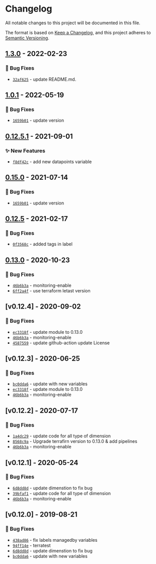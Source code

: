 # Changelog
All notable changes to this project will be documented in this file.

The format is based on [Keep a Changelog](https://keepachangelog.com/en/1.0.0/),
and this project adheres to [Semantic Versioning](https://semver.org/spec/v2.0.0.html).

## [1.3.0] - 2022-02-23
### :bug: Bug Fixes
- [`32af625`](https://github.com/clouddrove/terraform-aws-cloudwatch-alarms/commit/32af6253384614cbc523f57bd3dae50156fbcc22) - update README.md.

## [1.0.1] - 2022-05-19
### :bug: Bug Fixes
- [`1659b01`](https://github.com/clouddrove/terraform-aws-cloudwatch-alarms/commit/1659b01c7435a9d56e70eba70873cf05b738218f) - update version


## [0.12.5.1] - 2021-09-01
### :sparkles: New Features
- [`f8df42c`](https://github.com/clouddrove/terraform-aws-cloudwatch-alarms/commit/f8df42cf963fbb7013f733febe0d51f768ace2c2) - add new datapoints variable

## [0.15.0] - 2021-07-14
### :bug: Bug Fixes
- [`1659b01`](https://github.com/clouddrove/terraform-aws-cloudwatch-alarms/commit/1659b01c7435a9d56e70eba70873cf05b738218f) - update version


## [0.12.5] - 2021-02-17
### :bug: Bug Fixes
- [`0f3568c`](https://github.com/clouddrove/terraform-aws-cloudwatch-alarms/commit/0f3568ce3c19592e9ebe96ebb267cfd1ba95b1aa) - added tags in label


## [0.13.0] - 2020-10-23
### :bug: Bug Fixes
- [`46b6b3a`](https://github.com/clouddrove/terraform-aws-cloudwatch-alarms/commit/46b6b3a59be00aa57488aeeb318579bd501560d5) - monitoring-enable
- [`6ff2a4f`](https://github.com/clouddrove/terraform-aws-cloudwatch-alarms/commit/6ff2a4f3aff6c6071b28b70fea2c66c3b819b944) - use terraform letast version


## [v0.12.4] - 2020-09-02
### :bug: Bug Fixes
- [`ec3318f`](https://github.com/clouddrove/terraform-aws-cloudwatch-alarms/commit/ec3318f2f040b3d28ec4107e4f163c075073fcbd) - update module to 0.13.0
- [`46b6b3a`](https://github.com/clouddrove/terraform-aws-cloudwatch-alarms/commit/46b6b3a59be00aa57488aeeb318579bd501560d5) - monitoring-enable
- [`4587559`](https://github.com/clouddrove/terraform-aws-cloudwatch-alarms/commit/4587559a6a3fad77c593f8618a7ddf2f0e48c635) - update github-action update License


## [v0.12.3] - 2020-06-25
### :bug: Bug Fixes
- [`bc0dda6`](https://github.com/clouddrove/terraform-aws-cloudwatch-alarms/commit/bc0dda61f64973a92c9512049ebc506f1685d4d7) - update with new variables
- [`ec3318f`](https://github.com/clouddrove/terraform-aws-cloudwatch-alarms/commit/ec3318f2f040b3d28ec4107e4f163c075073fcbd) - update module to 0.13.0
- [`46b6b3a`](https://github.com/clouddrove/terraform-aws-cloudwatch-alarms/commit/46b6b3a59be00aa57488aeeb318579bd501560d5) - monitoring-enable


## [v0.12.2] - 2020-07-17
### :bug: Bug Fixes
- [`1a4dc29`](https://github.com/clouddrove/terraform-aws-cloudwatch-alarms/commit/1a4dc297db8eedf8bfaa62f909e530a244024edb) - update code for all type of dimension
- [`8568c9a`](https://github.com/clouddrove/terraform-aws-cloudwatch-alarms/commit/8568c9a5ded969185ccddc47902ec9635f054911) - Upgrade terrafirn version to 0.13.0 & add pipelines
- [`46b6b3a`](https://github.com/clouddrove/terraform-aws-cloudwatch-alarms/commit/46b6b3a59be00aa57488aeeb318579bd501560d5) - monitoring-enable


## [v0.12.1] - 2020-05-24
### :bug: Bug Fixes
- [`6d8dd8d`](https://github.com/clouddrove/terraform-aws-cloudwatch-alarms/commit/6d8dd8df8ee57bdf2161e99c36d26eec231e3763) - update dimenstion to fix bug
- [`39bfaf1`](https://github.com/clouddrove/terraform-aws-cloudwatch-alarms/commit/39bfaf18356ce2f0d727646123f1f8dae04ffbbc) - update code for all type of dimension
- [`46b6b3a`](https://github.com/clouddrove/terraform-aws-cloudwatch-alarms/commit/46b6b3a59be00aa57488aeeb318579bd501560d5) - monitoring-enable


## [v0.12.0] - 2019-08-21
### :bug: Bug Fixes
- [`438ad86`](https://github.com/clouddrove/terraform-aws-cloudwatch-alarms/commit/438ad8667c0b6902314266e2d1324c9445e42191) - fix labels managedby variables
- [`94ff14e`](https://github.com/clouddrove/terraform-aws-cloudwatch-alarms/commit/94ff14e3cf4bcc3d95188789520ee5a781c99b38) - terratest
- [`6d8dd8d`](https://github.com/clouddrove/terraform-aws-cloudwatch-alarms/commit/6d8dd8df8ee57bdf2161e99c36d26eec231e3763) - update dimenstion to fix bug
- [`bc0dda6`](https://github.com/clouddrove/terraform-aws-cloudwatch-alarms/commit/bc0dda61f64973a92c9512049ebc506f1685d4d7) - update with new variables


[0.12.0]: https://github.com/clouddrove/terraform-aws-cloudwatch-alarms/compare/0.12.0...master
[0.12.1]: https://github.com/clouddrove/terraform-aws-cloudwatch-alarms/compare/0.12.1...master
[0.12.2]: https://github.com/clouddrove/terraform-aws-cloudwatch-alarms/compare/0.12.2...master
[0.12.3]: https://github.com/clouddrove/terraform-aws-cloudwatch-alarms/compare/0.12.3...master
[0.12.4]: https://github.com/clouddrove/terraform-aws-cloudwatch-alarms/compare/0.12.4...master
[0.13.0]: https://github.com/clouddrove/terraform-aws-cloudwatch-alarms/compare/0.13.0...master
[0.12.5]: https://github.com/clouddrove/terraform-aws-cloudwatch-alarms/releases/tag/0.12.5
[0.15.0]: https://github.com/clouddrove/terraform-aws-cloudwatch-alarms/compare/0.15.0...master
[0.12.5.1]: https://github.com/clouddrove/terraform-aws-cloudwatch-alarms/releases/tag/0.12.5.1
[1.0.1]: https://github.com/clouddrove/terraform-aws-cloudwatch-alarms/compare/1.0.1...master
[1.3.0]:  https://github.com/clouddrove/terraform-aws-cloudwatch-alarms/releases/tag/1.3.0